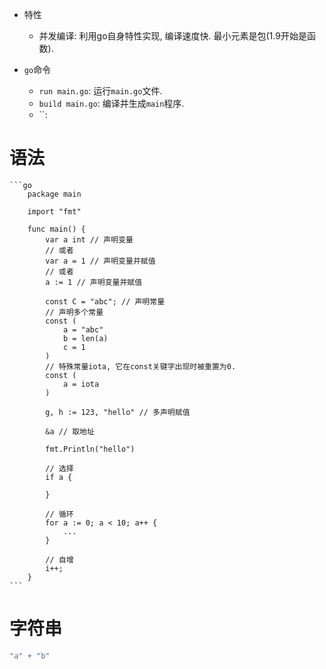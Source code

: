 * 特性
    * 并发编译: 利用go自身特性实现, 编译速度快. 最小元素是包(1.9开始是函数). 

* `go`命令
    * `run main.go`: 运行`main.go`文件. 
    * `build main.go`: 编译并生成`main`程序. 
    * ``: 

# 语法
    ```go
        package main

        import "fmt"

        func main() {
            var a int // 声明变量
            // 或者
            var a = 1 // 声明变量并赋值
            // 或者
            a := 1 // 声明变量并赋值

            const C = "abc"; // 声明常量
            // 声明多个常量
            const (
                a = "abc"
                b = len(a)
                c = 1
            )
            // 特殊常量iota, 它在const关键字出现时被重置为0. 
            const (
                a = iota
            )

            g, h := 123, "hello" // 多声明赋值

            &a // 取地址

            fmt.Println("hello")

            // 选择
            if a {
            
            }
            
            // 循环
            for a := 0; a < 10; a++ {
                ...
            }
            
            // 自增
            i++;
        }
    ```



# 字符串
```go
"a" + "b"
```